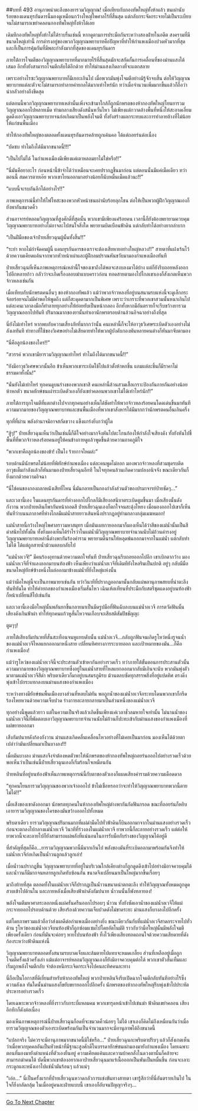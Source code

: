 ##บทที่ 493 อานุภาพน่าตะลึงของยารวมวิญญาณ!
เมื่อเทียบกับกองทัพใหญ่ทั้งห้าแล้ว ชนเผ่านับร้อยของแดนทุรกันดารนี้มองดูเหมือนกว้างใหญ่ไพศาลไร้ที่สิ้นสุด แต่กลับกระจัดกระจายไม่เป็นระเบียบจนไม่สามารถเขย่าคลอนกองทัพใหญ่ทั้งห้าได้เลย

เดิมทีกองทัพใหญ่ทั้งห้าไม่ได้ราบรื่นเช่นนี้ หากดูตามการประมือกันระหว่างสองฝ่ายในอดีต สงครามที่มีขนาดใหญ่เท่านี้ การดำรงอยู่ของพวกวิญญาณพยาบาทคือปัญหาที่ทำให้กำแพงเมืองปวดหัวมากที่สุด และก็เป็นการคุ้มกันที่มีพละกำลังมากที่สุดของแดนทุรกันดาร

ภายใต้การโจมตีของวิญญาณพยาบาทที่มากมายไร้ที่สิ้นสุดมักจะสกัดกั้นการเคลื่อนที่ของม่านแสงได้เสมอ อีกทั้งยังสามารถโจมตีกลับได้อีกด้วย ทำให้ม่านแสงเกิดลางที่จะแตกสลาย

เพราะอย่างไรซะวิญญาณพยาบาทก็มีเยอะเกินไป เมื่อพวกมันพุ่งโจมตีอย่างมิรู้จักจบสิ้น ต่อให้วิญญาณพยาบาทแต่ละตัวจะไม่สามารถทำลายค่ายกลได้มากเท่าไหร่นัก ทว่าเมื่อจำนวนเพิ่มมากขึ้นแล้วก็ถือว่าน่ากลัวอย่างถึงขีดสุด

แต่ตอนนี้พวกวิญญาณพยาบาทเหล่านั้นเพิ่งจะเข้ามาใกล้ก็ถูกนักพรตของห้ากองทัพใหญ่โยนยารวมวิญญาณออกไปหลายเม็ด ท่ามกลางเสียงดังสนั่นหวั่นไหว ไม่เพียงแต่กวาดล้างพื้นที่หนึ่งให้สะอาดเอี่ยม ดูดดึงเอาวิญญาณพยาบาทจนก่อเกิดมาเป็นพลังโจมตี ทั้งยังสร้างผลกระทบและการทำลายล้างที่ไม่น้อยให้แก่ชนพื้นเมือง

ทำให้กองทัพใหญ่ของตลอดทั้งแดนทุรกันดารคล้ายถูกเค้นคอ ได้แต่ถอยร่นต่อเนื่อง

“บัดซบ ทำไมถึงได้มีมากขนาดนี้!!!”

“เป็นไปไม่ได้ ในกำแพงเมืองมีเพียงแค่เตาหลอมยาไม่ใช่หรือ!!”

“นี่มันคือยาอะไร ก่อนหน้านี้ข้าจำได้ว่าเหมือนจะเคยปรากฏขึ้นมาก่อน แต่ตอนนั้นมีแค่เม็ดเดียว ทว่าตอนนี้ สมควรตายเอ๊ย พวกเขาโยนออกมาอย่างน้อยก็นับหมื่นเม็ดแล้วนะ!!”

“แบบนี้จะรบกันอีกได้อย่างไร!!”

ภาพเหตุการณ์นี้ทำให้ไฟโทสะของพวกหัวหน้าชนเผ่านับร้อยลุกโชน ต่อให้เป็นพวกผู้ฝึกวิญญาณเองก็ยังพากันขมวดคิ้ว

ส่วนอาจารย์หลอมวิญญาณที่สูงศักดิ์ที่สุดนั้น พวกเขามีเพียงแค่ร้อยคน เวลานี้ก็ยังต้องพยายามควบคุมวิญญาณพยาบาทอย่างไม่อาจละไปสนใจสิ่งใด พยายามบิดเบือนฟ้าดิน แต่กลับทำได้อย่างยากลำบาก

“เป็นฝีมือของเจ้าป๋ายเสี่ยวฉุนผู้นั้นทั้งสิ้น!!”

“ระยำ หากไม่กำจัดคนผู้นี้ แดนทุรกันดารของเราจะต้องเสียหายอย่างใหญ่หลวง!!” สายตาที่แฝงเร้นไว้ด้วยความเคียดแค้นจากพวกหัวหน้าเผ่าและผู้ฝึกลมปราณหันขวับมามองกำแพงเมืองทันที

ป๋ายเสี่ยวฉุนที่เห็นภาพเหตุการณ์เหล่านี้ใจของเขาถึงได้พอจะสงบลงมาได้บ้าง แต่ก็ยังรีบถอยหลังออกไปอีกหลายก้าว กลัวว่าจะเกิดเรื่องลอบฆ่าแบบคราวก่อน ทอดสายตามองไปไกลเขาเองก็สังเกตเห็นพวกจ้าวหลงเช่นกัน

เมื่อเทียบกับนักพรตคนอื่นๆ ของห้ากองทัพแล้ว แม้ว่าพวกจ้าวหลงที่อยู่บนสนามรบแห่งนี้จะดูเล็กกระจ้อยร่อยจนไม่มีค่าพอให้พูดถึง แต่ก็สะดุดตามากเป็นพิเศษ เพราะว่าเกราะที่พวกเขาสวมนั้นหนาเกินไป แต่ละคนเวลาลงมือก็ทำลายทุกอย่างให้ย่อยยับเป็นหน้ากลอง อีกทั้งหากมีอันตรายก็จะรีบขว้างยารวมวิญญาณออกไปทันที ปริมาณมากของยานั้นทำเอานักพรตรอบด้านล้วนอิจฉาอย่างถึงที่สุด

นี่ยังไม่เท่าไหร่ หากพบกับความเสี่ยงภัยที่มากกว่านั้น คนเหล่านี้ก็จะให้อาวุธวิเศษระเบิดตัวเองอย่างไม่ลังเลทันที ท่าทางที่ใช้ของวิเศษอย่างไม่เสียดายทำให้พวกผู้บังคับกองพันหลายคนต่างก็หันมาจับตามอง

“นี่คือลูกน้องของใคร!!”

“สวรรค์ พวกเขามียารวมวิญญาณเท่าไหร่ ทำไมถึงได้มากขนาดนี้!!”

“ยังมีอาวุธวิเศษพวกนั้นอีก ข้าเห็นพวกเขาระเบิดใช้ไปแล้วตั้งห้าหกชิ้น แถมแต่ละชิ้นก็มีราคาไม่ธรรมดาทั้งนั้น!”

“นั่นยังไม่เท่าไหร่ ทุกคนดูบนร่างของพวกเขาสิ คนเหล่านี้ล้วนสวมเสื้อเกราะป้องกันกายกันอย่างน้อยห้าหกตัว ขนาดยักษ์ชนเผ่าระเบิดตัวเองก็ยังเขย่าคลอนพวกเขาไม่ได้เท่าไหร่นัก!!”

ภายใต้การบุกโจมตีที่แตกต่างไปจากทุกคนอย่างเห็นได้ชัดทำให้พวกจ้าวหลงร้อยคนโดดเด่นขึ้นมาทันที ความมากมายของวิญญาณพยาบาทและชนพื้นเมืองที่พวกเขาสังหารได้มีมากกว่านักพรตคนอื่นเกินครึ่ง

ทุกที่ที่ผ่าน พลังอำนาจมิอาจสกัดขวาง แข็งแกร่งยิ่งกว่าผู้ใด

“สู้ๆ!” ป๋ายเสี่ยวฉุนเห็นว่าเป็นเช่นนี้ก็ดีใจอย่างมากจึงหันไปตะโกนก้องให้กำลังใจเสียงดัง ทั้งยังหันไปชี้พื้นที่ที่พวกจ้าวหลงร้อยคนอยู่ให้คนข้างกายดูแล้วพูดขึ้นด้วยความภาคภูมิใจ

“พวกเขาคือลูกน้องของข้า! เป็นไง ร้ายกาจไหมล่ะ”

รอบด้านมีนักพรตไม่น้อยที่พิทักษ์กำแพงเมือง แต่ละคนพูดไม่ออก มองพวกจ้าวหลงที่สวมชุดรบติดอาวุธเต็มกำลังแล้วก็หันมามองป๋ายเสี่ยวฉุนอีกที ในใจทุกคนล้วนเกิดความปลงอนิจจัง ขณะเดียวกันก็ยิ่งมากด้วยความอิจฉา

“นี่ใช่คนของกองถลกหนังเสียที่ไหน นี่มันกลายเป็นกองกำลังส่วนตัวของปรมาจารย์ป๋ายชัดๆ...”

และเวลานี้เอง ในแดนทุรกันดารที่ห่างออกไปไกลก็มีเสียงอสนีบาตระเบิดตูมขึ้นมา เมื่อเสียงนั้นดังกังวาน พวกป๋ายหลินก็พากันหน้าถอดสี ป๋ายเสี่ยวฉุนเองก็ตกใจจนสะดุ้งโหยง เมื่อมองออกไปเขาก็เห็นทันทีว่าบนนภากาศที่ห่างไกลมีแม่น้ำสายยาวเส้นหนึ่งปรากฏอยู่ท่ามกลางกลุ่มเมฆหมอก!

แม่น้ำสายนี้กว้างใหญ่ไพศาลราวมหาสมุทร เมื่อมันเผยกายออกมาก็มองเห็นได้ว่าสีของแม่น้ำนั้นเป็นสีดำสนิทไปทั้งผืน ทั้งยังมองเห็นได้รำไรว่าในแม่น้ำมีวิญญาณพยาบาทจำนวนนับไม่ถ้วนดำรงอยู่ วิญญาณพยาบาทเหล่านี้ต่างพากันร้องคำราม พยายามดิ้นรนให้หลุดพ้นออกมาจากในแม่น้ำ แต่กลับทำไม่ได้ ได้แต่ถูกสายน้ำม้วนตลบกลับไป

“แม่น้ำอเวจี!” มีคนร้องอุทานด้วยความตกใจทันที ป๋ายเสี่ยวฉุนรีบถอยออกไปอีก เขาเบิกตากว้าง มองแม่น้ำอเวจีที่จำแลงออกมาบนท้องฟ้า เห็นเพียงว่าแม่น้ำอเวจีที่เดิมทียังไหลรินเป็นปกติ อยู่ๆ กลับมีมือขนาดใหญ่ยักษ์ข้างหนึ่งโผล่ออกมาข้างแม่น้ำที่ยิ่งใหญ่แห่งนั้น

แม้ว่ามือใหญ่นี้จะเป็นภาพมายาเช่นกัน ทว่าวินาทีที่ปรากฏออกมานั้นกลับแผ่พลานุภาพสยบที่น่าตะลึงทันทีทันใด ทำให้ค่ายกลของกำแพงเมืองเริ่มสั่นไหว เฉินเห้อเทียนที่ประมือกับสตรีชุดแดงอยู่บนท้องฟ้าก็หน้าเปลี่ยนสีไปเช่นกัน

และเวลานี้เองมือใหญ่นั้นพลันยกขึ้นกลายมาเป็นมีดรูปมือที่ฟันฉับลงบนแม่น้ำอเวจี การตวัดฟันนั้นเสียงดังเกินฟ้าผ่า ทำให้ทุกคนแก้วหูสั่นไหวจนเกือบจะเสียสติสัมปัชชัญญะ

ตูมๆๆ!

ภายใต้เสียงกัมปนาทที่สั่นสะเทือนจนหูแทบดับนั้น แม่น้ำอเวจี...กลับถูกฟันจนเกิดรูโหว่หนึ่งรูจนน้ำของแม่น้ำอเวจีไหลแยกออกมาหนึ่งสาย เปลี่ยนทิศทางการระบายออก และเป้าหมายของมัน...ก็คือกำแพงเมือง!

แม้ว่ารูโหว่ของแม่น้ำอเวจีนี้จะประสานตัวเข้าหากันอย่างรวดเร็ว ทว่าภายใต้ขั้นตอนการประสานตัวนั้นความมากมายของวิญญาณพยาบาทซึ่งอยู่ในแม่น้ำสายที่ไหลแยกออกมากลับมีเกินจะนับ พวกมันพุ่งตัวมาตามแม่น้ำอเวจีสีดำ พริบตาเดียวก็มาอยู่บนสมรภูมิรบ ม้วนตลบซัดทุกสรรพสิ่งที่อยู่แปดทิศ ตรงดิ่งพุ่งเข้าไปกระแทกลงบนม่านแสงของกำแพงเมือง

ระหว่างทางมียักษ์ชนพื้นเมืองบางส่วนที่หลบไม่ทัน พอถูกน้ำของแม่น้ำอเวจีกระทบโดนพวกเขาก็กรีดร้องโหยหวนด้วยความเจ็บปวด ร่างกายละลายกลายมาเป็นส่วนหนึ่งของแม่น้ำอเวจี

ทุกอย่างนี้พูดแล้วยาว แต่ในความเป็นจริงแล้วเกิดขึ้นเพียงแค่เวลาชั่วลมหายใจเท่านั้น ไม่นานน้ำของแม่น้ำอเวจีนี้ที่พัดตลบเอาวิญญาณพยาบาทจำนวนนับไม่ถ้วนก็ปะทะเข้ากับม่านแสงของกำแพงเมืองที่แผ่ขยายออกมา

เสีงกัมปนาทดังก้องกังวาน ม่านแสงเกิดคลื่นเคลื่อนไหวอย่างที่ไม่เคยเป็นมาก่อน มองเห็นได้ด้วยตาเปล่าว่ามันเปลี่ยนมาเป็นบางลง!!!

เมื่อมันบางลง ม่านแสงจึงจำต้องหดตัวพาให้นักพรตของห้ากองทัพใหญ่ถอยร่นออกไปอย่างรวดเร็วด้วย พอเห็นว่าเป็นเช่นนี้ป๋ายเสี่ยวฉุนเองก็เริ่มร้อนใจเหมือนกัน

ป๋ายหลินที่อยู่บนท้องฟ้าเห็นภาพเหตุการณ์นี้กับตาของตัวเองก็แผดเสียงคำรามด้วยความเดือดดาล

“ทุกคนโยนยารวมวิญญาณของพวกเจ้าออกไป ข้าไม่เชื่อหรอกว่าจะทำให้วิญญาณพยาบาทพวกนี้ตายไม่ได้!!”

เมื่อเสีงของเขาดังออกมา นักพรตทุกคนในห้ากองทัพใหญ่ต่างพากันกัดฟันกรอด ขณะที่ถอยร่นก็หยิบเอายารวมวิญญาณของใครของมันขว้างออกไปทั้งหมด

พริบตาเดียว ยารวมวิญญาณปริมานมากที่แผ่ดำมืดไปทั่วฟ้าดินก็บินออกมาจากในม่านแสงอย่างรวดเร็ว ก่อนจะตกลงไปกลางแม่น้ำอเวจี วินาทีที่ร่วงลงในแม่น้ำอเวจี ยาพวกนี้ก็ละลายอย่างรวดเร็ว แต่ต่อให้ยาพวกนี้จะละลายไปก็ยังสามารถแผ่พลังที่แน่นอนในการรับมือกับร่างของวิญญาณได้อยู่ดี

ที่สำคัญที่สุดก็คือ...ยารวมวิญญาณพวกนี้มีมากเกินไป พลังของมันที่ระเบิดออกมาพร้อมกันจึงทำให้แม่น้ำอเวจีก่อเกิดเป็นน้ำวนลูกแล้วลูกเล่า!

เมื่อน้ำวนปรากฏขึ้น วิญญาณพยาบาทที่อยู่ในบริเวณใกล้เคียงต่างก็ถูกดูดดึงเข้าไปอย่างมิอาจควบคุมได้ และน้ำวนก็มีมากจนหลายลูกเกิดทับซ้อนกัน ขนาดจึงเปลี่ยนมาเป็นใหญ่มากขึ้นเรื่อยๆ

มาถึงท้ายที่สุด ตลอดทั้งในแม่น้ำอเวจีก็ปรากฏเป็นน้ำวนขนาดน่าตกตะลึง ทำให้วิญญาณทั้งหมดถูกดูดสวบเข้าไปด้านใน และภายหลังเมื่อเสียงฟ้าผ่าดังกัมปนาท น้ำวนนั้นก็พังทลายลง!

พลังโจมตีมหาศาลระลอกหนึ่งแผ่ครั่นครืนออกไปรอบๆ น้ำวน ทั้งยังซัดเอาน้ำของแม่น้ำอเวจีให้แผ่กระจายออกไปรอบด้านด้วย เสียงร้องด้วยความเจ็บปวดดังไม่ขาดระยะ ม่านแสงก็บางลงไปอีกครั้ง

แต่โดยภาพรวมแล้วถือว่าส่งผลดีต่อกำแพงเมืองอย่างยิ่ง ขณะเดียวกันกับที่แม่น้ำอเวจีสาดกระจายไปทั่วด้าน รูโหว่ของแม่น้ำอเวจีบนท้องฟ้าก็ถูกซ่อมแซมไปโดยอัตโนมัติ ราวกับว่ามือใหญ่นั้นมีพลังโจมตีเพียงครั้งเดียว ก่อนที่มันจะค่อยๆ หายไปบนท้องฟ้า ทิ้งไว้เพียงเสียงทอดถอนใจด้วยความเสียดายที่ดังก้องระหว่างฟ้าดินแห่งนี้

วิญญาณพยาบาทตลอดทั้งสนามรบบาดเจ็บและล้มตายไปแทบจะหมดเกลี้ยง ส่วนที่เหลืออยู่เมื่อถูกโจมตีครั้งแล้วครั้งเล่า แม้แต่อาจารย์หลอมวิญญาณเองก็ยังมิอาจควบคุมต่อได้ พวกเขาตัวสั่นเทิ้มและเริ่มถูกพลังโจมตีกลับ จำต้องหนีกระเจิดกระเจิงไปคนละทิศคนละทาง

นี่ถือเป็นโอกาสที่ดีเยี่ยมสำหรับห้ากองทัพใหญ่ พวกป๋ายหลินจึงรีบเปิดฉากโจมตีกลับทันทีอย่างไร้ซึ่งความลังเล ทันใดนั้นม่านแสงก็ขยับขยายออกไปอีกครั้ง นักพรตของห้ากองทัพใหญ่รีบพุ่งเข้าไปประหัตประหารอย่างรวดเร็ว

โดยเฉพาะพวกจ้าวหลงที่ยิ่งราวกับกระบี่แหลมคม พวกเขารุดหน้าเข้าไปเข่นฆ่า ฟ้าดินเขย่าคลอน เสียงอึกทึกก็ดังต่อเนื่อง

มองเห็นภาพเหตุการณ์นี้ป๋ายเสี่ยวฉุนก็อดที่จะขมวดคิ้วน้อยๆ ไม่ได้ เขาเองก็คิดไม่ถึงเหมือนกันว่าเมื่อยารวมวิญญาณของตัวเองระเบิดพร้อมกันเป็นจำนวนมากจะมีอานุภาพได้ถึงขนาดนี้

“แปลกจริง ไม่ควรจะมีอานุภาพมากขนาดนี้มิใช่หรือ...” ป๋ายเสี่ยวฉุนกะพริบตาปริบๆ แล้วก็สังเกตเห็นว่าเมื่อพวกบุคคลอันเป็นหัวหน้าที่มีฐานะสูงศักดิ์ในบรรดายักษ์ชนเผ่ามองมายังกำแพงเมือง โดยเฉพาะตอนที่มองมายังตำแหน่งที่ตัวเองยืนอยู่ ความเคียดแค้นและความบ้าคกลั่งในดวงตานั้นก็คล้ายจะสามารถฆ่าคนได้ บัดนี้พวกเขาต้องอยากเอาป๋ายเสี่ยวฉุนมาแร่เนื้อออกเป็นพันเป็นหมื่นชิ้น ก่อนจะเลาะกระดูกและหนังเอาไปแช่น้ำมันร้อนๆ แล้วแน่ๆ

“เอ่อ...” นี่เป็นครั้งแรกที่ป๋ายเสี่ยวฉุนหวาดกลัวการแข่งขันทางสายตา เขารู้สึกว่าที่นี่อันตรายเกินไป ในใจก็ยิ่งกลัดกลุ้ม ในเมื่ออยู่คนละฝ่ายแบบนี้ เขาเองก็อับจนปัญญาจริงๆ...

------


[Go To Next Chapter]( ./116.md)